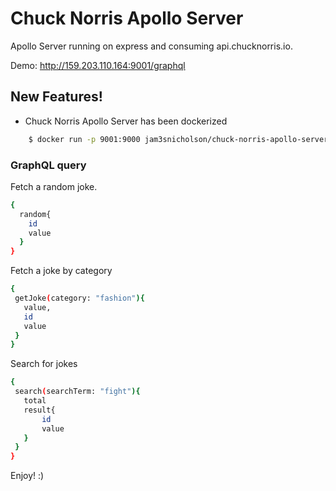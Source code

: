 # Chuck Norris Apollo Server
 Apollo Server running on express and consuming api.chucknorris.io.
 
Demo: http://159.203.110.164:9001/graphql

## New Features!

  -  Chuck Norris Apollo Server has been dockerized

```sh
    $ docker run -p 9001:9000 jam3snicholson/chuck-norris-apollo-server
```

### GraphQL query

Fetch a random joke.

```sh
{
  random{
    id
    value
  }
}
```
 Fetch a joke by category
 ```sh
{
  getJoke(category: "fashion"){
    value,
    id
    value
  }
}
```
  Search for jokes
 ```sh
{
  search(searchTerm: "fight"){
	total
    result{
        id
        value
    }
  }
}
```  

Enjoy! :)
